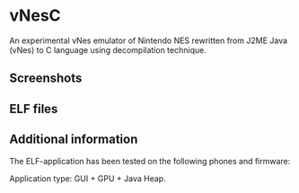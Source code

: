 vNesC
=====

An experimental vNes emulator of Nintendo NES rewritten from J2ME Java (vNes) to C language using decompilation technique.

## Screenshots

## ELF files

## Additional information

The ELF-application has been tested on the following phones and firmware:

Application type: GUI + GPU + Java Heap.
